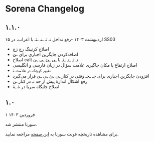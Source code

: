 # Sorena Changelog

## ۱.۱.۰
۱۵ اردبیهشت ۱۴۰۳
-رفع تداخل تـ ثـ ـتـ ـثـ با اعراب، در SS03
- اصلاح کرنینگ رج زج
- اضافه‌کردن جایگزین اجباری برای ـێ
- اصلاح calt تـ ثـ ـتـ ـثـ با ـی ـئ ـی ـێ
- اصلاح ارتفاع یا مکان جاگیری علامت سؤال در زبان فارسی و انگلیسی
- تغییر کوچک در علامت ۀ
- افزودن جایگزین اجباری برای جـ ـجـ وقتی در کنار ـی ـئ ـی ـێ قرار می‌گیرد
- رفع اشکال اندازۀ پیش از حد تـ در کنار ـن
- اصلاح جایگاه سریا در هٔ ـهٔ


## ۱.۰
۱ فروردین ۱۴۰۳

سورنا منتشر شد.


برای مشاهده تاریخچه فونت سورنا به [این صفحه](https://github.com/MDarvishi5124/Sorena/CHANGELOG.md) مراجعه نمایید.
